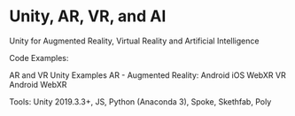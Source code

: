 # Unity, AR, VR, and AI

Unity for Augmented Reality, Virtual Reality and Artificial Intelligence

Code Examples:

AR and VR Unity Examples
AR - Augmented Reality:
	Android
	iOS
	WebXR
VR
	Android
	WebXR

Tools: Unity 2019.3.3+, JS, Python (Anaconda 3), Spoke, Skethfab, Poly
